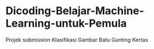 # Dicoding-Belajar-Machine-Learning-untuk-Pemula

Projek submission 
    Klasifikasi Gambar Batu Gunting Kertas
